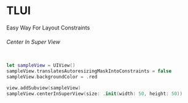 # TLUI

Easy Way For Layout Constraints

###### Center In Super View
```swift

let sampleView = UIView()
sampleView.translatesAutoresizingMaskIntoConstraints = false
sampleView.backgroundColor = .red

view.addSubview(sampleView)
sampleView.centerInSuperView(size: .init(width: 50, height: 50))

```
